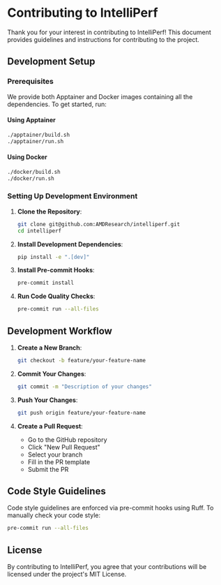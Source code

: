 <!--
MIT License

Copyright (c) 2025 Advanced Micro Devices, Inc. All Rights Reserved.

Permission is hereby granted, free of charge, to any person obtaining a copy
of this software and associated documentation files (the "Software"), to deal
in the Software without restriction, including without limitation the rights
to use, copy, modify, merge, publish, distribute, sublicense, and/or sell
copies of the Software, and to permit persons to whom the Software is
furnished to do so, subject to the following conditions:

The above copyright notice and this permission notice shall be included in all
copies or substantial portions of the Software.

THE SOFTWARE IS PROVIDED "AS IS", WITHOUT WARRANTY OF ANY KIND, EXPRESS OR
IMPLIED, INCLUDING BUT NOT LIMITED TO THE WARRANTIES OF MERCHANTABILITY,
FITNESS FOR A PARTICULAR PURPOSE AND NONINFRINGEMENT. IN NO EVENT SHALL THE
AUTHORS OR COPYRIGHT HOLDERS BE LIABLE FOR ANY CLAIM, DAMAGES OR OTHER
LIABILITY, WHETHER IN AN ACTION OF CONTRACT, TORT OR OTHERWISE, ARISING FROM,
OUT OF OR IN CONNECTION WITH THE SOFTWARE OR THE USE OR OTHER DEALINGS IN THE
SOFTWARE.
-->

# Contributing to IntelliPerf

Thank you for your interest in contributing to IntelliPerf! This document provides guidelines and instructions for contributing to the project.

## Development Setup

### Prerequisites

We provide both Apptainer and Docker images containing all the dependencies. To get started, run:

#### Using Apptainer

```bash
./apptainer/build.sh
./apptainer/run.sh
```

#### Using Docker
```bash
./docker/build.sh
./docker/run.sh
```

### Setting Up Development Environment

1. **Clone the Repository**:
   ```bash
   git clone git@github.com:AMDResearch/intelliperf.git
   cd intelliperf
   ```

2. **Install Development Dependencies**:
   ```bash
   pip install -e ".[dev]"
   ```

3. **Install Pre-commit Hooks**:
   ```bash
   pre-commit install
   ```

4. **Run Code Quality Checks**:
   ```bash
   pre-commit run --all-files
   ```

## Development Workflow

1. **Create a New Branch**:
   ```bash
   git checkout -b feature/your-feature-name
   ```
2. **Commit Your Changes**:
   ```bash
   git commit -m "Description of your changes"
   ```

3. **Push Your Changes**:
   ```bash
   git push origin feature/your-feature-name
   ```

4. **Create a Pull Request**:
   - Go to the GitHub repository
   - Click "New Pull Request"
   - Select your branch
   - Fill in the PR template
   - Submit the PR

## Code Style Guidelines

Code style guidelines are enforced via pre-commit hooks using Ruff. To manually check your code style:

```bash
pre-commit run --all-files
```

## License

By contributing to IntelliPerf, you agree that your contributions will be licensed under the project's MIT License. 